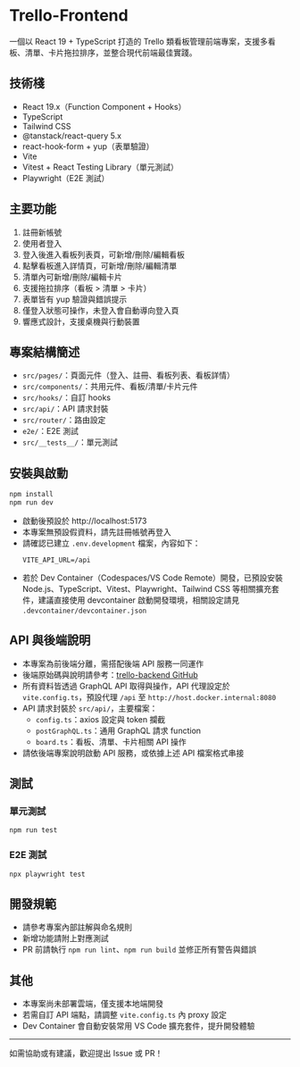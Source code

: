# Trello-Frontend

一個以 React 19 + TypeScript 打造的 Trello 類看板管理前端專案，支援多看板、清單、卡片拖拉排序，並整合現代前端最佳實踐。

## 技術棧
- React 19.x（Function Component + Hooks）
- TypeScript
- Tailwind CSS
- @tanstack/react-query 5.x
- react-hook-form + yup（表單驗證）
- Vite
- Vitest + React Testing Library（單元測試）
- Playwright（E2E 測試）

## 主要功能
1. 註冊新帳號
2. 使用者登入
3. 登入後進入看板列表頁，可新增/刪除/編輯看板
4. 點擊看板進入詳情頁，可新增/刪除/編輯清單
5. 清單內可新增/刪除/編輯卡片
6. 支援拖拉排序（看板 > 清單 > 卡片）
7. 表單皆有 yup 驗證與錯誤提示
8. 僅登入狀態可操作，未登入會自動導向登入頁
9. 響應式設計，支援桌機與行動裝置

## 專案結構簡述
- `src/pages/`：頁面元件（登入、註冊、看板列表、看板詳情）
- `src/components/`：共用元件、看板/清單/卡片元件
- `src/hooks/`：自訂 hooks
- `src/api/`：API 請求封裝
- `src/router/`：路由設定
- `e2e/`：E2E 測試
- `src/__tests__/`：單元測試

## 安裝與啟動
```bash
npm install
npm run dev
```

- 啟動後預設於 http://localhost:5173
- 本專案無預設假資料，請先註冊帳號再登入
- 請確認已建立 `.env.development` 檔案，內容如下：
  ```env
  VITE_API_URL=/api
  ```
- 若於 Dev Container（Codespaces/VS Code Remote）開發，已預設安裝 Node.js、TypeScript、Vitest、Playwright、Tailwind CSS 等相關擴充套件，建議直接使用 devcontainer 啟動開發環境，相關設定請見 `.devcontainer/devcontainer.json`

## API 與後端說明
- 本專案為前後端分離，需搭配後端 API 服務一同運作
- 後端原始碼與說明請參考：[trello-backend GitHub](https://github.com/galaxydrifting/trello-backend)
- 所有資料皆透過 GraphQL API 取得與操作，API 代理設定於 `vite.config.ts`，預設代理 `/api` 至 `http://host.docker.internal:8080`
- API 請求封裝於 `src/api/`，主要檔案：
  - `config.ts`：axios 設定與 token 攔截
  - `postGraphQL.ts`：通用 GraphQL 請求 function
  - `board.ts`：看板、清單、卡片相關 API 操作
- 請依後端專案說明啟動 API 服務，或依據上述 API 檔案格式串接

## 測試
### 單元測試
```bash
npm run test
```

### E2E 測試
```bash
npx playwright test
```

## 開發規範
- 請參考專案內部註解與命名規則
- 新增功能請附上對應測試
- PR 前請執行 `npm run lint`、`npm run build` 並修正所有警告與錯誤

## 其他
- 本專案尚未部署雲端，僅支援本地端開發
- 若需自訂 API 端點，請調整 `vite.config.ts` 內 proxy 設定
- Dev Container 會自動安裝常用 VS Code 擴充套件，提升開發體驗

---
如需協助或有建議，歡迎提出 Issue 或 PR！

